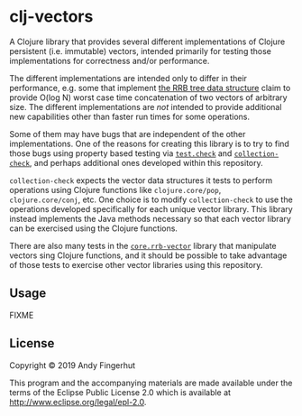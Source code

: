 # clj-vectors

A Clojure library that provides several different implementations of
Clojure persistent (i.e. immutable) vectors, intended primarily for
testing those implementations for correctness and/or performance.

The different implementations are intended only to differ in their
performance, e.g. some that implement [the RRB tree data
structure](https://github.com/clojure/core.rrb-vector/blob/master/doc/rrb-tree-notes.md)
claim to provide O(log N) worst case time concatenation of two vectors
of arbitrary size.  The different implementations are _not_ intended
to provide additional new capabilities other than faster run times for
some operations.

Some of them may have bugs that are independent of the other
implementations.  One of the reasons for creating this library is to
try to find those bugs using property based testing via
[`test.check`](https://github.com/clojure/test.check) and
[`collection-check`](https://github.com/ztellman/collection-check),
and perhaps additional ones developed within this repository.

`collection-check` expects the vector data structures it tests to
perform operations using Clojure functions like `clojure.core/pop`,
`clojure.core/conj`, etc.  One choice is to modify `collection-check`
to use the operations developed specifically for each unique vector
library.  This library instead implements the Java methods necessary
so that each vector library can be exercised using the Clojure
functions.

There are also many tests in the
[`core.rrb-vector`](https://github.com/clojure/core.rrb-vector)
library that manipulate vectors sing Clojure functions, and it should
be possible to take advantage of those tests to exercise other vector
libraries using this repository.


## Usage

FIXME


## License

Copyright © 2019 Andy Fingerhut

This program and the accompanying materials are made available under
the terms of the Eclipse Public License 2.0 which is available at
http://www.eclipse.org/legal/epl-2.0.
